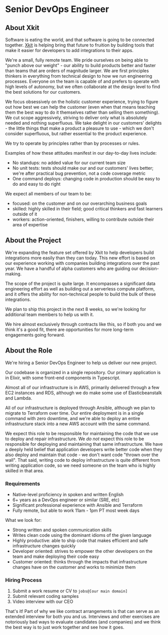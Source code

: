 # Senior DevOps Engineer

## About Xkit

Software is eating the world, and that software is going to be connected together. [Xkit](https://xkit.co) is helping bring that future to fruition by building tools that make it easier for developers to add integrations to their apps.

We're a small, fully remote team. We pride ourselves on being able to "punch above our weight" - our ability to build products better and faster than teams that are orders of magnitude larger. We are first principles thinkers in everything from technical design to how we run engineering processes. Everyone on the team is capable of and prefers to operate with high levels of autonomy, but we often collaborate at the design level to find the best solutions for our customers.

We focus obsessively on the holistic customer experience, trying to figure out how best we can help the customer (even when that means teaching them the best way to do it themselves rather than selling them something). We cut scope aggressively, striving to deliver only what is absolutely needed and nothing superfluous. We take delight in our customers' delights - the little things that make a product a pleasure to use - which we don't consider superfluous, but rather essential to the product experience.

We try to operate by principles rather than by processes or rules.

Examples of how these attitudes manifest in our day-to-day lives include:
- No standups: no added value for our current team size
- No unit tests: tests should make our and our customers' lives better; we're after practical bug prevention, not a code coverage metric
- One command deploys: changing code in production should be easy to do and easy to do right

We expect all members of our team to be:
- focused: on the customer and on our overarching business goals
- skilled: highly skilled in their field; good critical thinkers and fast learners outside of it
- workers: action-oriented, finishers, willing to contribute outside their area of expertise

## About the Project

We're expanding the feature set offered by Xkit to help developers build integrations more easily than they can today. This new effort is based on our experience working with companies building integrations over the past year. We have a handful of alpha customers who are guiding our decision-making.

The scope of the project is quite large. It encompasses a significant data engineering effort as well as building out a serverless compute platform, and it offers the ability for non-technical people to build the bulk of these integrations.

We plan to ship this project in the next 8 weeks, so we're looking for additional team members to help us with it.

We hire almost exclusively through contracts like this, so if both you and we think it's a good fit, there are opportunities for more long-term engagements going forward.


## About the Role

We're hiring a Senior DevOps Engineer to help us deliver our new project.

Our codebase is organized in a single repository. Our primary application is in Elixir, with some front-end components in Typescript.

Almost all of our infrastructure is in AWS, primarily delivered through a few EC2 instances and RDS, although we do make some use of Elasticbeanstalk and Lambda.

All of our infrastructure is deployed through Ansible, although we plan to migrate to Terraform over time. Our entire deployment is in a single command with zero downtime, and we're able to deploy an entire infrastructure stack into a new AWS account with the same command.

We expect this role to be responsible for maintaining the code that we use to deploy and repair infrastructure. We *do not* expect this role to be responsible for deploying and maintaining that same infrastructure. We have a deeply held belief that application developers write better code when they also deploy and maintain that code - we don't want code "thrown over the wall". That said, writing code to deploy infrastructure is quite different from writing application code, so we need someone on the team who is highly skilled in that area.

### Requirements

- Native-level proficiency in spoken and written English
- 6+ years as a DevOps engineer or similar (SRE, etc)
- Significant professional experience with Ansible and Terraform
- Fully remote, but able to work 11am - 1pm PT most week days

What we look for:
- Strong written and spoken communication skills
- Writes clean code using the dominant idioms of the given language
- Highly productive: able to ship code that makes efficient and safe infrastructure changes quickly
- Developer oriented: strives to empower the other developers on the team and make deploying their code easy
- Customer oriented: thinks through the impacts that infrastructure changes have on the customer and works to minimize them


### Hiring Process

1. Submit a work resume or CV to `jobs@[our main domain]`
2. Submit relevant coding samples
3. Video interview with our CEO

That's it! Part of why we like contract arrangements is that can serve as an extended interview for both you and us. Interviews and other exercises are notoriously bad ways to evaluate candidates (and companies) and we think the best way is to just work together and see how it goes.
